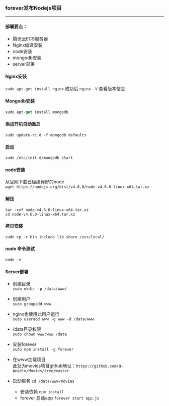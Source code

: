 ### forever发布Nodejs项目
---
#### 部署要点：    
* 腾讯云ECS服务器  
* Nginx编译安装  
* node安装  
* mongodb安装  
* server部署  

#### Nginx安装
```sudo apt-get install nginx```
成功后 ```nginx -V``` 查看版本信息

#### Mongodb安装
```javascript
sudo apt-get install mongodb
```
#### 添加开机自动重启
```
sudo update-rc.d -f mongodb defaults
```
#### 启动
```
sudo /etc/init.d/mongodb start
```
#### node安装
从官网下载已经编译好的node  
```wget https://nodejs.org/dist/v4.6.0/node-v4.6.0-linux-x64.tar.xz```
#### 解压
```
tar -xvf node-v4.6.0-linux-x64.tar.xz
cd node-v4.6.0-linux-x64.tar.xz
```
#### 拷贝安装
```
sudo cp -r bin include lib share /usr/local/
```
#### node 命令测试
```
node -v
```
#### Server部署
* 创建目录  
```sudo mkdir -p /data/www/```
* 创建用户  
```sudo groupadd www```
* nginx也使用此用户运行  
```sudo useradd www -g www -d /data/www```
* /data目录权限  
```sudo chown www:www /data```
* 安装forever  
```sudo npm install -g forever```
* 在www加载项目  
此处为movies项目github地址：```https://github.com/Q-Angelo/Movies/tree/master```

* 启动服务
  ```cd /data/www/movies```
  * 安装依赖
```npm install```
  * forever 启动app
```forever start app.js```

